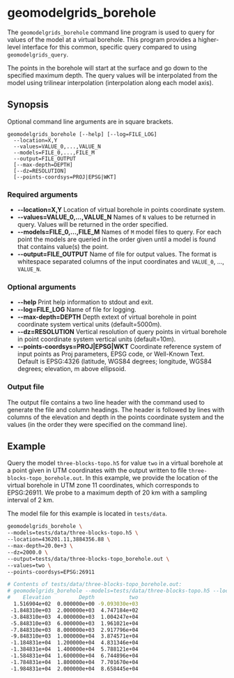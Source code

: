 # geomodelgrids_borehole

The `geomodelgrids_borehole` command line program is used to query for values of the model at a virtual borehole.
This program provides a higher-level interface for this common, specific query compared to using `geomodelgrids_query`.

The points in the borehole will start at the surface and go down to the specified maximum depth.
The query values will be interpolated from the model using trilinear interpolation (interpolation along each model axis).


## Synopsis

Optional command line arguments are in square brackets.

```
geomodelgrids_borehole [--help] [--log=FILE_LOG]
  --location=X,Y
  --values=VALUE_0,...,VALUE_N
  --models=FILE_0,...,FILE_M
  --output=FILE_OUTPUT
  [--max-depth=DEPTH]
  [--dz=RESOLUTION]
  [--points-coordsys=PROJ|EPSG|WKT]
```

### Required arguments

* **--location=X,Y** Location of virtual borehole in points coordinate system.
* **--values=VALUE_0,...,VALUE_N** Names of `N` values to be returned in query. Values will be returned in the order specified.
* **--models=FILE_0,...,FILE_M** Names of `M` model files to query. For each point the models are queried in the order given until a model is found that contains value(s) the point.
* **--output=FILE_OUTPUT** Name of file for output values. The format is whitespace separated columns of the input coordinates and `VALUE_0`, ..., `VALUE_N`.

### Optional arguments

* **--help** Print help information to stdout and exit.
* **--log=FILE_LOG** Name of file for logging.
* **--max-depth=DEPTH** Depth extext of virtual borehole in point coordinate system vertical units (default=5000m).
* **--dz=RESOLUTION** Vertical resolution of query points in virtual borehole in point coordinate system vertical units (default=10m).
* **--points-coordsys=PROJ\|EPSG\|WKT** Coordinate reference system of input points as Proj parameters, EPSG code, or Well-Known Text. Default is EPSG:4326 (latitude, WGS84 degrees; longitude, WGS84 degrees; elevation, m above ellipsoid.


### Output file

The output file contains a two line header with the command used to generate the file and column headings.
The header is followed by lines with columns of the elevation and depth in the points coordinate system and the values (in the order they were specified on the command line).


## Example

Query the model `three-blocks-topo.h5` for value `two` in a virtual borehole at a point given in UTM coordinates with the output written to file `three-blocks-topo_borehole.out`.
In this example, we provide the location of the virtual borehole in UTM zone 11 coordinates, which corresponds to EPSG:26911. We probe to a maximum depth of 20 km with a sampling interval of 2 km.

The model file for this example is located in `tests/data`.

```bash
geomodelgrids_borehole \
--models=tests/data/three-blocks-topo.h5 \
--location=436201.11,3884356.88 \
--max-depth=20.0e+3 \
--dz=2000.0 \
--output=tests/data/three-blocks-topo_borehole.out \
--values=two \
--points-coordsys=EPSG:26911

# Contents of tests/data/three-blocks-topo_borehole.out:
# geomodelgrids_borehole --models=tests/data/three-blocks-topo.h5 --location=436201.11,3884356.88 --max-depth=20.0e+3 --dz=2000.0 --output=tests/data/three-blocks-topo_borehole.out --values=two --points-coordsys=EPSG:26911
#    Elevation         Depth           two
  1.516904e+02  0.000000e+00 -9.093030e+03
 -1.848310e+03  2.000000e+03  4.747184e+02
 -3.848310e+03  4.000000e+03  1.004247e+04
 -5.848310e+03  6.000000e+03  1.961021e+04
 -7.848310e+03  8.000000e+03  2.917796e+04
 -9.848310e+03  1.000000e+04  3.874571e+04
 -1.184831e+04  1.200000e+04  4.831346e+04
 -1.384831e+04  1.400000e+04  5.788121e+04
 -1.584831e+04  1.600000e+04  6.744896e+04
 -1.784831e+04  1.800000e+04  7.701670e+04
 -1.984831e+04  2.000000e+04  8.658445e+04
 ```
